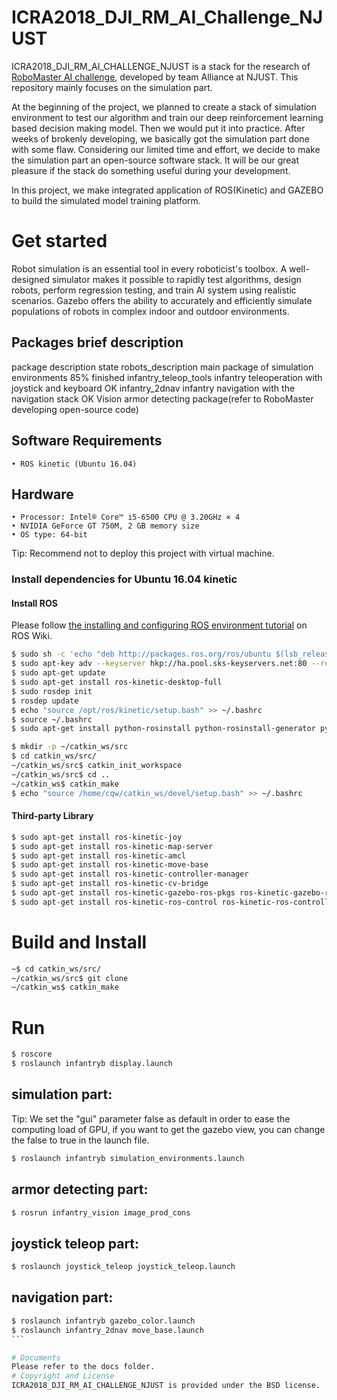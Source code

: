 # ICRA2018_DJI_RM_AI_Challenge_NJUST
ICRA2018_DJI_RM_AI_CHALLENGE_NJUST is a stack for the research of [RoboMaster AI challenge](https://www.robomaster.com/zh-CN/resource/pages/729?type=announcementSub), developed by team Alliance at NJUST. This repository mainly focuses on the simulation part.

At the beginning of the project, we planned to create a stack of simulation environment to test our algorithm and train our deep reinforcement learning based decision making model. Then we would put it into practice. After weeks of brokenly developing, we basically got the simulation part done with some flaw. Considering our limited time and effort, we decide to make the simulation part an open-source software stack. It will be our great pleasure if the stack do something useful during your development.

In this project, we make integrated application of ROS(Kinetic) and GAZEBO to build the simulated model training platform.  

# Get  started
Robot simulation is an essential tool in every roboticist's toolbox. A well-designed simulator makes it possible to rapidly test algorithms, design robots, perform regression testing, and train AI system using realistic scenarios. Gazebo offers the ability to accurately and efficiently simulate populations of robots in complex indoor and outdoor environments. 

## Packages brief description
package	description	state
robots_description	main package of simulation environments	85% finished
infantry_teleop_tools	infantry teleoperation with joystick and keyboard	OK
infantry_2dnav	infantry navigation with the navigation stack	OK
Vision	armor detecting package(refer to RoboMaster	developing
	open-source code)
## Software Requirements
	• ROS kinetic (Ubuntu 16.04)
## Hardware
	• Processor: Intel® Core™ i5-6500 CPU @ 3.20GHz × 4 
	• NVIDIA GeForce GT 750M, 2 GB memory size
	• OS type: 64-bit
Tip: Recommend not to deploy this project with virtual machine.
### Install dependencies for Ubuntu 16.04 kinetic
#### Install ROS
Please follow [the installing and configuring ROS environment tutorial](http://wiki.ros.org/kinetic/Installation/Ubuntu) on ROS Wiki.
```Bash
$ sudo sh -c 'echo "deb http://packages.ros.org/ros/ubuntu $(lsb_release -sc) main" > /etc/apt/sources.list.d/ros-latest.list'
$ sudo apt-key adv --keyserver hkp://ha.pool.sks-keyservers.net:80 --recv-key 421C365BD9FF1F717815A3895523BAEEB01FA116
$ sudo apt-get update
$ sudo apt-get install ros-kinetic-desktop-full
$ sudo rosdep init
$ rosdep update
$ echo "source /opt/ros/kinetic/setup.bash" >> ~/.bashrc
$ source ~/.bashrc
$ sudo apt-get install python-rosinstall python-rosinstall-generator python-wstool build-essential

$ mkdir -p ~/catkin_ws/src
$ cd catkin_ws/src/
~/catkin_ws/src$ catkin_init_workspace
~/catkin_ws/src$ cd ..
~/catkin_ws$ catkin_make
$ echo "source /home/cqw/catkin_ws/devel/setup.bash" >> ~/.bashrc
```
#### Third-party Library
```Bash
$ sudo apt-get install ros-kinetic-joy
$ sudo apt-get install ros-kinetic-map-server
$ sudo apt-get install ros-kinetic-amcl
$ sudo apt-get install ros-kinetic-move-base
$ sudo apt-get install ros-kinetic-controller-manager
$ sudo apt-get install ros-kinetic-cv-bridge
$ sudo apt-get install ros-kinetic-gazebo-ros-pkgs ros-kinetic-gazebo-ros-control
$ sudo apt-get install ros-kinetic-ros-control ros-kinetic-ros-controllers
```
# Build and Install
```Bash
~$ cd catkin_ws/src/
~/catkin_ws/src$ git clone 
~/catkin_ws$ catkin_make
```

# Run
```Bash
$ roscore
$ roslaunch infantryb display.launch
```
## simulation part:
Tip: We set the "gui" parameter false as default in order to ease the computing load of GPU, if you want to get the gazebo view, you can change the false to true in the launch file.
```Bash
$ roslaunch infantryb simulation_environments.launch
```

## armor detecting part:
```Bash
$ rosrun infantry_vision image_prod_cons 
```

## joystick teleop part:
```Bash
$ roslaunch joystick_teleop joystick_teleop.launch
```

## navigation part:
```Bash
$ roslaunch infantryb gazebo_color.launch
$ roslaunch infantry_2dnav move_base.launch
``` 

# Documents
Please refer to the docs folder.
# Copyright and License
ICRA2018_DJI_RM_AI_CHALLENGE_NJUST is provided under the BSD license.
